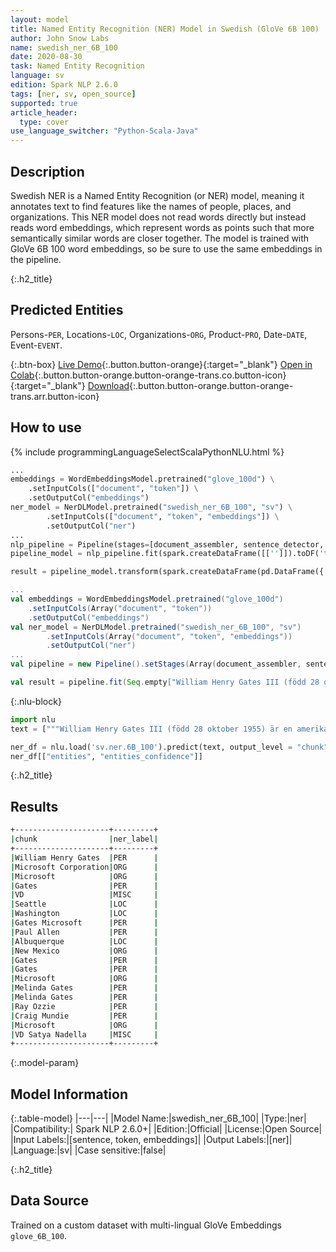 ```yaml
---
layout: model
title: Named Entity Recognition (NER) Model in Swedish (GloVe 6B 100)
author: John Snow Labs
name: swedish_ner_6B_100
date: 2020-08-30
task: Named Entity Recognition
language: sv
edition: Spark NLP 2.6.0
tags: [ner, sv, open_source]
supported: true
article_header:
  type: cover
use_language_switcher: "Python-Scala-Java"
---
```


## Description
Swedish NER is a Named Entity Recognition (or NER) model, meaning it annotates text to find features like the names of people, places, and organizations. This NER model does not read words directly but instead reads word embeddings, which represent words as points such that more semantically similar words are closer together. The model is trained with GloVe 6B 100 word embeddings, so be sure to use the same embeddings in the pipeline.

{:.h2_title}
## Predicted Entities 
Persons-`PER`, Locations-`LOC`, Organizations-`ORG`, Product-`PRO`, Date-`DATE`, Event-`EVENT`.


{:.btn-box}
[Live Demo](https://demo.johnsnowlabs.com/public/NER_SV/){:.button.button-orange}{:target="_blank"}
[Open in Colab](https://colab.research.google.com/github/JohnSnowLabs/spark-nlp-workshop/blob/master/tutorials/streamlit_notebooks/NER.ipynb){:.button.button-orange.button-orange-trans.co.button-icon}{:target="_blank"}
[Download](https://s3.amazonaws.com/auxdata.johnsnowlabs.com/public/models/swedish_ner_6B_100_sv_2.6.0_2.4_1598810268071.zip){:.button.button-orange.button-orange-trans.arr.button-icon}

## How to use 

<div class="tabs-box" markdown="1">

{% include programmingLanguageSelectScalaPythonNLU.html %}

```python
...
embeddings = WordEmbeddingsModel.pretrained("glove_100d") \
    .setInputCols(["document", "token"]) \
    .setOutputCol("embeddings")
ner_model = NerDLModel.pretrained("swedish_ner_6B_100", "sv") \
        .setInputCols(["document", "token", "embeddings"]) \
        .setOutputCol("ner")
...        
nlp_pipeline = Pipeline(stages=[document_assembler, sentence_detector, tokenizer, embeddings, ner_model, ner_converter])
pipeline_model = nlp_pipeline.fit(spark.createDataFrame([['']]).toDF('text'))

result = pipeline_model.transform(spark.createDataFrame(pd.DataFrame({'text': ["""William Henry Gates III (född 28 oktober 1955) är en amerikansk affärsmagnat, mjukvaruutvecklare, investerare och filantrop. Han är mest känd som medgrundare av Microsoft Corporation. Under sin karriär på Microsoft innehade Gates befattningar som styrelseordförande, verkställande direktör (VD), VD och programvaruarkitekt samtidigt som han var den största enskilda aktieägaren fram till maj 2014. Han är en av de mest kända företagarna och pionjärerna inom mikrodatorrevolutionen på 1970- och 1980-talet. Född och uppvuxen i Seattle, Washington, grundade Gates Microsoft tillsammans med barndomsvän Paul Allen 1975 i Albuquerque, New Mexico; det blev vidare världens största datorprogramföretag. Gates ledde företaget som styrelseordförande och VD tills han avgick som VD i januari 2000, men han förblev ordförande och blev chef för programvaruarkitekt. Under slutet av 1990-talet hade Gates kritiserats för sin affärstaktik, som har ansetts konkurrensbegränsande. Detta yttrande har upprätthållits genom många domstolsbeslut. I juni 2006 meddelade Gates att han skulle gå över till en deltidsroll på Microsoft och heltid på Bill & Melinda Gates Foundation, den privata välgörenhetsstiftelsen som han och hans fru, Melinda Gates, grundade 2000. Han överförde gradvis sina uppgifter till Ray Ozzie och Craig Mundie. Han avgick som styrelseordförande i Microsoft i februari 2014 och tillträdde en ny tjänst som teknologrådgivare för att stödja den nyutnämnda VD Satya Nadella."""]})))
```

```scala
...
val embeddings = WordEmbeddingsModel.pretrained("glove_100d")
    .setInputCols(Array("document", "token"))
    .setOutputCol("embeddings")
val ner_model = NerDLModel.pretrained("swedish_ner_6B_100", "sv")
        .setInputCols(Array("document", "token", "embeddings"))
        .setOutputCol("ner")
...
val pipeline = new Pipeline().setStages(Array(document_assembler, sentence_detector, tokenizer, embeddings, ner_model, ner_converter))

val result = pipeline.fit(Seq.empty["William Henry Gates III (född 28 oktober 1955) är en amerikansk affärsmagnat, mjukvaruutvecklare, investerare och filantrop. Han är mest känd som medgrundare av Microsoft Corporation. Under sin karriär på Microsoft innehade Gates befattningar som styrelseordförande, verkställande direktör (VD), VD och programvaruarkitekt samtidigt som han var den största enskilda aktieägaren fram till maj 2014. Han är en av de mest kända företagarna och pionjärerna inom mikrodatorrevolutionen på 1970- och 1980-talet. Född och uppvuxen i Seattle, Washington, grundade Gates Microsoft tillsammans med barndomsvän Paul Allen 1975 i Albuquerque, New Mexico; det blev vidare världens största datorprogramföretag. Gates ledde företaget som styrelseordförande och VD tills han avgick som VD i januari 2000, men han förblev ordförande och blev chef för programvaruarkitekt. Under slutet av 1990-talet hade Gates kritiserats för sin affärstaktik, som har ansetts konkurrensbegränsande. Detta yttrande har upprätthållits genom många domstolsbeslut. I juni 2006 meddelade Gates att han skulle gå över till en deltidsroll på Microsoft och heltid på Bill & Melinda Gates Foundation, den privata välgörenhetsstiftelsen som han och hans fru, Melinda Gates, grundade 2000. Han överförde gradvis sina uppgifter till Ray Ozzie och Craig Mundie. Han avgick som styrelseordförande i Microsoft i februari 2014 och tillträdde en ny tjänst som teknologrådgivare för att stödja den nyutnämnda VD Satya Nadella."].toDS.toDF("text")).transform(data)
```

{:.nlu-block}
```python
import nlu
text = ["""William Henry Gates III (född 28 oktober 1955) är en amerikansk affärsmagnat, mjukvaruutvecklare, investerare och filantrop. Han är mest känd som medgrundare av Microsoft Corporation. Under sin karriär på Microsoft innehade Gates befattningar som styrelseordförande, verkställande direktör (VD), VD och programvaruarkitekt samtidigt som han var den största enskilda aktieägaren fram till maj 2014. Han är en av de mest kända företagarna och pionjärerna inom mikrodatorrevolutionen på 1970- och 1980-talet. Född och uppvuxen i Seattle, Washington, grundade Gates Microsoft tillsammans med barndomsvän Paul Allen 1975 i Albuquerque, New Mexico; det blev vidare världens största datorprogramföretag. Gates ledde företaget som styrelseordförande och VD tills han avgick som VD i januari 2000, men han förblev ordförande och blev chef för programvaruarkitekt. Under slutet av 1990-talet hade Gates kritiserats för sin affärstaktik, som har ansetts konkurrensbegränsande. Detta yttrande har upprätthållits genom många domstolsbeslut. I juni 2006 meddelade Gates att han skulle gå över till en deltidsroll på Microsoft och heltid på Bill & Melinda Gates Foundation, den privata välgörenhetsstiftelsen som han och hans fru, Melinda Gates, grundade 2000. Han överförde gradvis sina uppgifter till Ray Ozzie och Craig Mundie. Han avgick som styrelseordförande i Microsoft i februari 2014 och tillträdde en ny tjänst som teknologrådgivare för att stödja den nyutnämnda VD Satya Nadella."""]

ner_df = nlu.load('sv.ner.6B_100').predict(text, output_level = "chunk")
ner_df[["entities", "entities_confidence"]]
```
</div>

{:.h2_title}
## Results

```bash
+---------------------+---------+
|chunk                |ner_label|
+---------------------+---------+
|William Henry Gates  |PER      |
|Microsoft Corporation|ORG      |
|Microsoft            |ORG      |
|Gates                |PER      |
|VD                   |MISC     |
|Seattle              |LOC      |
|Washington           |LOC      |
|Gates Microsoft      |PER      |
|Paul Allen           |PER      |
|Albuquerque          |LOC      |
|New Mexico           |ORG      |
|Gates                |PER      |
|Gates                |PER      |
|Microsoft            |ORG      |
|Melinda Gates        |PER      |
|Melinda Gates        |PER      |
|Ray Ozzie            |PER      |
|Craig Mundie         |PER      |
|Microsoft            |ORG      |
|VD Satya Nadella     |MISC     |
+---------------------+---------+
```

{:.model-param}
## Model Information

{:.table-model}
|---|---|
|Model Name:|swedish_ner_6B_100|
|Type:|ner|
|Compatibility:| Spark NLP 2.6.0+|
|Edition:|Official|
|License:|Open Source|
|Input Labels:|[sentence, token, embeddings]|
|Output Labels:|[ner]|
|Language:|sv|
|Case sensitive:|false|

{:.h2_title}
## Data Source
Trained on a custom dataset with multi-lingual GloVe Embeddings ``glove_6B_100``.